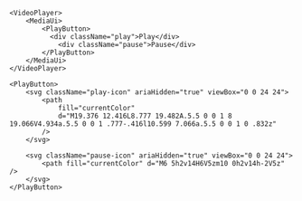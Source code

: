 <script>
import Docs from '../_Docs.md';
</script>

<Docs>

```jsx:copy-highlight{3-6}:slot=usage
<VideoPlayer>
	<MediaUi>
		<PlayButton>
		  <div className="play">Play</div>
			<div className="pause">Pause</div>
		</PlayButton>
	</MediaUi>
</VideoPlayer>
```

```jsx:copy:slot=styling
<PlayButton>
	<svg className="play-icon" ariaHidden="true" viewBox="0 0 24 24">
		<path
			fill="currentColor"
			d="M19.376 12.416L8.777 19.482A.5.5 0 0 1 8 19.066V4.934a.5.5 0 0 1 .777-.416l10.599 7.066a.5.5 0 0 1 0 .832z"
		/>
	</svg>

	<svg className="pause-icon" ariaHidden="true" viewBox="0 0 24 24">
		<path fill="currentColor" d="M6 5h2v14H6V5zm10 0h2v14h-2V5z" />
	</svg>
</PlayButton>
```

</Docs>
